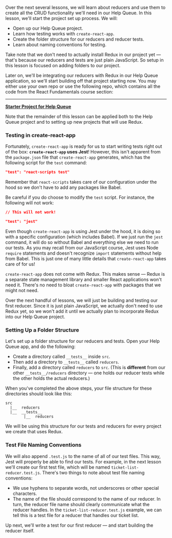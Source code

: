 Over the next several lessons, we will learn about reducers and use them to create all the CRUD functionality we'll need in our Help Queue. In this lesson, we'll start the project set up process. We will:

* Open up our Help Queue project.
* Learn how testing works with `create-react-app`.
* Create the folder structure for our reducers and reducer tests.
* Learn about naming conventions for testing.

Take note that we don't need to actually install Redux in our project yet — that's because our reducers and tests are just plain JavaScript. So setup in this lesson is focused on adding folders to our project.

Later on, we'll be integrating our reducers with Redux in our Help Queue application, so we'll start building off that project starting now. You may either use your own repo or use the following repo, which contains all the code from the React Fundamentals course section: 

---
**[<i class="glyphicon glyphicon-folder-open"></i>  Starter Project for Help Queue](https://github.com/epicodus-lessons/react-help-queue-starter-project)**

Note that the remainder of this lesson can be applied both to the Help Queue project and to setting up new projects that will use Redux.

### Testing in create-react-app

Fortunately, `create-react-app` is ready for us to start writing tests right out of the box: **`create-react-app` uses Jest**! However, this isn't apparent from the `package.json` file that `create-react-app` generates, which has the following script for the `test` command:

```json
"test": "react-scripts test"
```

Remember that `react-scripts` takes care of our configuration under the hood so we don't have to add any packages like Babel. 

Be careful if you do choose to modify the `test` script. For instance, the following will not work:

```json
// This will not work!

"test": "jest"
```

Even though `create-react-app` is using Jest under the hood, it is doing so with a specific configuration (which includes Babel). If we just run the `jest` command, it will do so without Babel and everything else we need to run our tests. As you may recall from our JavaScript course, Jest uses Node `require` statements and doesn't recognize `import` statements without help from Babel. This is just one of many little details that `create-react-app` takes care of for us!

`create-react-app` does not come with Redux. This makes sense — Redux is a separate state management library and smaller React applications won't need it. There's no need to bloat `create-react-app` with packages that we might not need.

Over the next handful of lessons, we will just be building and testing our first reducer. Since it is just plain JavaScript, we actually don't need to use Redux yet, so we won't add it until we actually plan to incorporate Redux into our Help Queue project.

### Setting Up a Folder Structure

Let's set up a folder structure for our reducers and tests. Open your Help Queue app, and do the following:

* Create a directory called `__tests__` inside `src`. 
* Then add a directory to `__tests__` called `reducers`.
* Finally, add a directory called `reducers` to `src`. (This is **different** from our other `__tests__/reducers` directory — one holds our reducer tests while the other holds the actual reducers.)

When you've completed the above steps, your file structure for these directories should look like this:

```
src
  |__  reducers
  |__  __tests__
        |__  reducers
```

We will be using this structure for our tests and reducers for every project we create that uses Redux.

### Test File Naming Conventions

We will also append `.test.js` to the name of all of our test files. This way, Jest will properly be able to find our tests. For example, in the next lesson we'll create our first test file, which will be named `ticket-list-reducer.test.js`. There's two things to note about test file naming conventions:

* We use hyphens to separate words, not underscores or other special characters. 
* The name of the file should correspond to the name of our reducer. In turn, the reducer file name should clearly communicate what the reducer handles. In the `ticket-list-reducer.test.js` example, we can tell this is a test file for a reducer that handles our ticket list.

Up next, we'll write a test for our first reducer — and start building the reducer itself.
